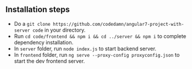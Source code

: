 ## Installation steps

- Do a `git clone https://github.com/codedamn/angular7-project-with-server code` in your directory.
- Run `cd code/frontend && npm i && cd ../server && npm i` to complete dependency installation.
- In `server` folder, run `node index.js` to start backend server.
- In `frontend` folder, run `ng serve --proxy-config proxyconfig.json` to start the dev frontend server.